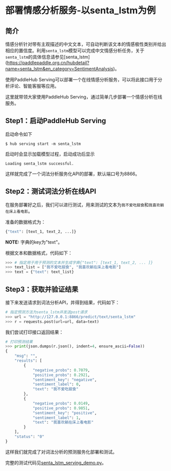 # 部署情感分析服务-以senta_lstm为例
## 简介
情感分析针对带有主观描述的中文文本，可自动判断该文本的情感极性类别并给出相应的置信度。利用`senta_lstm`模型可以完成中文情感分析任务，关于`senta_lstm`的具体信息请参见[senta_lstm]
(https://paddlepaddle.org.cn/hubdetail?name=senta_lstm&en_category=SentimentAnalysis)。

使用PaddleHub Serving可以部署一个在线情感分析服务，可以将此接口用于分析评论、智能客服等应用。

这里就带领大家使用PaddleHub Serving，通过简单几步部署一个情感分析在线服务。

## Step1：启动PaddleHub Serving
启动命令如下
```shell
$ hub serving start -m senta_lstm  
```
启动时会显示加载模型过程，启动成功后显示
```shell
Loading senta_lstm successful.
```
这样就完成了一个词法分析服务化API的部署，默认端口号为8866。

## Step2：测试词法分析在线API
在服务部署好之后，我们可以进行测试，用来测试的文本为`我不爱吃甜食`和`我喜欢躺在床上看电影`。

准备的数据格式为：
```python
{"text": [text_1, text_2, ...]}  
```
**NOTE:** 字典的key为"text"。

根据文本和数据格式，代码如下：
```python
>>> # 指定用于用于预测的文本并生成字典{"text": [text_1, text_2, ... ]}
>>> text_list = ["我不爱吃甜食", "我喜欢躺在床上看电影"]
>>> text = {"text": text_list}
```

## Step3：获取并验证结果
接下来发送请求到词法分析API，并得到结果，代码如下：
```python
# 指定预测方法为senta_lstm并发送post请求
>>> url = "http://127.0.0.1:8866/predict/text/senta_lstm"
>>> r = requests.post(url=url, data=text)
```
我们尝试打印接口返回结果：
```python
# 打印预测结果
>>> print(json.dumps(r.json(), indent=4, ensure_ascii=False))
{
    "msg": "",
    "results": [
        {
            "negative_probs": 0.7079,
            "positive_probs": 0.2921,
            "sentiment_key": "negative",
            "sentiment_label": 0,
            "text": "我不爱吃甜食"
        },
        {
            "negative_probs": 0.0149,
            "positive_probs": 0.9851,
            "sentiment_key": "positive",
            "sentiment_label": 1,
            "text": "我喜欢躺在床上看电影"
        }
    ],
    "status": "0"
}
```
这样我们就完成了对词法分析的预测服务化部署和测试。

完整的测试代码见[senta_lstm_serving_demo.py](senta_lstm_serving_demo.py)。
